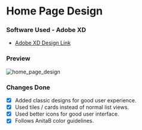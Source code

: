 # Home Page Design

### Software Used - Adobe XD

- [Adobe XD Design Link](https://drive.google.com/file/d/1Nr0V46irIHXDEvkvKR6Be2a1N6dgkZij/view?usp=sharing)

### Preview

 ![home_page_design](https://user-images.githubusercontent.com/56037184/94530531-d80c6280-0258-11eb-9ce4-36723554ac84.png)

### Changes Done

- [x] Added classic designs for good user experience.
- [x] Used tiles / cards instead of normal list views.
- [x] Used better icons for good user interface.
- [x] Follows AnitaB color guidelines.